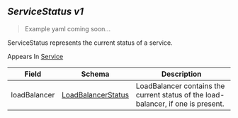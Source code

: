 ## *ServiceStatus v1*

> Example yaml coming soon...



ServiceStatus represents the current status of a service.

<aside class="notice">
Appears In  <a href="#service-v1">Service</a> </aside>

Field        | Schema     | Description
------------ | ---------- | -----------
loadBalancer | [LoadBalancerStatus](#loadbalancerstatus-v1) | LoadBalancer contains the current status of the load-balancer, if one is present.

